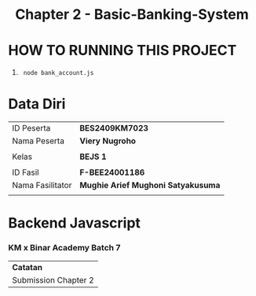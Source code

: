 <h1 align="center">
  Chapter 2 - Basic-Banking-System
</h1>

# HOW TO RUNNING THIS PROJECT

1. ` node bank_account.js`

# Data Diri

|                  |                                      |
| ---------------- | ------------------------------------ |
| ID Peserta       | **BES2409KM7023**                    |
| Nama Peserta     | **Viery Nugroho**                    |
|                  |                                      |
| Kelas            | **BEJS 1**                           |
|                  |                                      |
| ID Fasil         | **F-BEE24001186**                    |
| Nama Fasilitator | **Mughie Arief Mughoni Satyakusuma** |
|                  |                                      |

# Backend Javascript

### KM x Binar Academy Batch 7

|                      |
| -------------------- |
| **Catatan**          |
| Submission Chapter 2 |
